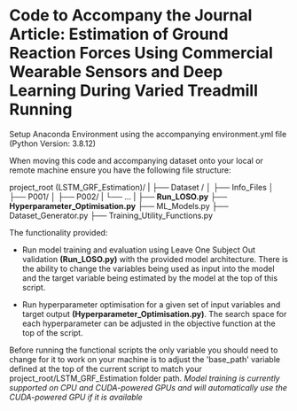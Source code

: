 # Code to Accompany the Journal Article: Estimation of Ground Reaction Forces Using Commercial Wearable Sensors and Deep Learning During Varied Treadmill Running

Setup Anaconda Environment using the accompanying environment.yml file (Python Version: 3.8.12)

When moving this code and accompanying dataset onto your local or remote machine ensure you have the following file structure: 

project_root (LSTM_GRF_Estimation)/
|
├── Dataset /
│ ├── Info_Files
│ ├── P001/
│ ├── P002/
| └── ...
|
├── **Run_LOSO.py**
├── **Hyperparameter_Optimisation.py**
├── ML_Models.py
├── Dataset_Generator.py
├── Training_Utility_Functions.py

The functionality provided: 
* Run model training and evaluation using Leave One Subject Out validation **(Run_LOSO.py)** with the provided model architecture. There is the ability to change the variables being used as input into the model and the target variable being estimated by the model at the top of this script. 

* Run hyperparameter optimisation for a given set of input variables and target output **(Hyperparameter_Optimisation.py)**. The search space for each hyperparameter can be adjusted in the objective function at the top of the script. 

Before running the functional scripts the only variable you should need to change for it to work on your machine is to adjust the 'base_path' variable defined at the top of the current script to match your project_root/LSTM_GRF_Estimation folder path. 
*Model training is currently supported on CPU and CUDA-powered GPUs and will automatically use the CUDA-powered GPU if it is available*
